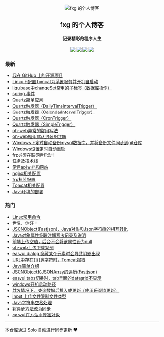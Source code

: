 <p align="center"><img alt="fxg 的个人博客" src="https://s2.ax1x.com/2019/12/04/QlJoFg.png"></p><h2 align="center">
fxg 的个人博客
</h2>

<h4 align="center">记录精彩的程序人生</h4>
<p align="center"><a title="fxg 的个人博客" target="_blank" href="https://github.com/xingzhegu/solo-blog"><img src="https://img.shields.io/github/last-commit/xingzhegu/solo-blog.svg?style=flat-square&color=FF9900"></a>
<a title="GitHub repo size in bytes" target="_blank" href="https://github.com/xingzhegu/solo-blog"><img src="https://img.shields.io/github/repo-size/xingzhegu/solo-blog.svg?style=flat-square"></a>
<a title="Solo Version" target="_blank" href="https://github.com/88250/solo/releases"><img src="https://img.shields.io/badge/solo-3.6.0-f1e05a.svg?style=flat-square&color=blueviolet"></a>
<a title="Hits" target="_blank" href="https://github.com/88250/hits"><img src="https://hits.b3log.org/xingzhegu/solo-blog.svg"></a></p>

### 最新

* [我在 GitHub 上的开源项目](http://fxg.life/my-github-repos)
* [Linux下配置Tomcat为系统服务并开机自启动](http://fxg.life/articles/2019/11/22/1574391026560.html)
* [liquibase中changeSet常用的子标签（数据库操作）](http://fxg.life/articles/2019/07/16/1563250001938.html)
* [spring 事件](http://fxg.life/articles/2019/06/28/1561705349171.html)
* [Quartz简单应用](http://fxg.life/articles/2019/06/25/1561442942305.html)
* [Quartz触发器（DailyTimeIntervalTrigger）](http://fxg.life/articles/2019/06/25/1561441707408.html)
* [Quartz触发器（CalendarIntervalTrigger）](http://fxg.life/articles/2019/06/25/1561441395825.html)
* [Quartz触发器（CronTrigger）](http://fxg.life/articles/2019/06/25/1561433487911.html)
* [Quartz触发器（SimpleTrigger）](http://fxg.life/articles/2019/06/25/1561433341991.html)
* [oh-web异常的常用写法](http://fxg.life/articles/2019/05/28/1559006890544.html)
* [oh-web框架默认封装的注解](http://fxg.life/articles/2019/05/13/1557729792232.html)
* [Windows下定时自动备份mysql数据库，并将备份文件同步到git仓库](http://fxg.life/articles/2019/05/12/1557672100279.html)
* [Windows设置定时自动重启](http://fxg.life/articles/2019/05/10/1557492734715.html)
* [frp必须在联网后启动!](http://fxg.life/articles/2019/05/10/1557489410937.html)
* [任务及技术栈](http://fxg.life/articles/2019/05/10/1557480975244.html)
* [常用api文档和网站](http://fxg.life/articles/2019/05/10/1557480012684.html)
* [nginx相关配置](http://fxg.life/articles/2019/05/10/1557478109057.html)
* [frp相关配置](http://fxg.life/articles/2019/05/10/1557475600263.html)
* [Tomcat相关配置](http://fxg.life/articles/2019/05/10/1557471363259.html)
* [Java环境的部署](http://fxg.life/articles/2019/05/09/1557394309382.html)

### 热门

* [Linux常用命令](http://fxg.life/articles/2019/05/07/1557220632644.html)
* [世界，你好！](http://fxg.life/hello-solo)
* [JSONObject(Fastjson)、Java对象和Json字符串的相互转化](http://fxg.life/articles/2019/05/08/1557310038795.html)
* [Java对象属性级联注解写法记录及说明](http://fxg.life/articles/2019/05/09/1557389489261.html)
* [前端上传空值，后台不会将该属性设为null](http://fxg.life/articles/2019/05/09/1557390064039.html)
* [oh-web上传下载案例](http://fxg.life/articles/2019/05/09/1557392641054.html)
* [easyui dialog 隐藏某个元素时会导致阴影出现](http://fxg.life/articles/2019/05/08/1557283066897.html)
* [URL中存在[]{}等字符时，Tomcat报错](http://fxg.life/articles/2019/05/08/1557282124795.html)
* [Java简单介绍](http://fxg.life/articles/2019/05/07/1557238217700.html)
* [JSONObject和JSONArray的遍历(Fastjson)](http://fxg.life/articles/2019/05/08/1557308579799.html)
* [easyui tabs切换时，tab里面的datagrid不显示](http://fxg.life/articles/2019/05/08/1557282627948.html)
* [windows开机启动路径](http://fxg.life/articles/2019/05/09/1557393416345.html)
* [并发情况下，查询数据后插入或更新（使用乐观锁更新）](http://fxg.life/articles/2019/05/08/1557292062979.html)
* [input 上传文件限制文件类型](http://fxg.life/articles/2019/05/08/1557279509621.html)
* [Java字符串空格处理](http://fxg.life/articles/2019/05/08/1557304768257.html)
* [将异步方法改为同步](http://fxg.life/articles/2019/05/08/1557284089969.html)
* [easyui在方法中传递对象](http://fxg.life/articles/2019/05/08/1557283909447.html)



---

本仓库通过 [Solo](https://github.com/88250/solo) 自动进行同步更新 ❤️ 